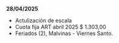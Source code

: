 **28/04/2025**
- Actulización de escala
- Cuota fija ART abril 2025 $ 1.303,00
- Feriados (2), Malvinas - Viernes Santo.
